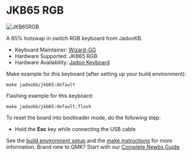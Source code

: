 # JKB65 RGB

![JKB65RGB](https://i.imgur.com/CKtVyyIh.jpg)

A 65% hotswap in switch RGB keyboard from JadooKB.

* Keyboard Maintainer: [Wizard-GG](https://github.com/wizard-gg)
* Hardware Supported: JKB65 RGB
* Hardware Availability: [Jadoo Keyboard](https://jadookb.com/jkb65)

Make example for this keyboard (after setting up your build environment):

    make jadookb/jkb65:default

Flashing example for this keyboard:

    make jadookb/jkb65:default:flash

To reset the board into bootloader mode, do the following step:

* Hold the **Esc** key while connecting the USB cable

See the [build environment setup](https://docs.qmk.fm/#/getting_started_build_tools) and the [make instructions](https://docs.qmk.fm/#/getting_started_make_guide) for more information. Brand new to QMK? Start with our [Complete Newbs Guide](https://docs.qmk.fm/#/newbs).
